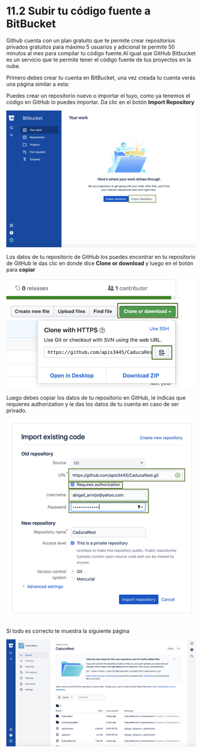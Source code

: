 # 11.2 Subir tu código fuente a BitBucket

Github cuenta con un plan gratuito que te permite crear repositorios privados gratuitos para máximo 5 usuarios y adicional te permite 50 minutos al mes para compilar tu código fuente.Al igual que GitHub Bitbucket es un servicio que te permite tener el código fuente de tus proyectos en la nube.

Primero debes crear tu cuenta en BitBucket, una vez creada tu cuenta verás una página similar a esta:

Puedes crear un repositorio nuevo o importar el tuyo, como ya tenemos el código en GitHub lo puedes importar. Da clic en el botón **Import Repository**

![](<../../.gitbook/assets/image (201).png>)

Los datos de tu repositorio de GitHub los puedes encontrar en tu repositorio de GitHub le das clic en donde dice **Clone or download** y luego en el botón para **copiar**

![](<../../.gitbook/assets/image (206).png>)

Luego debes copiar los datos de tu repositorio en GitHub, le indicas que requieres authorization y le das los datos de tu cuenta en caso de ser privado.

![](<../../.gitbook/assets/image (204).png>)

Si todo es correcto te muestra la siguiente página

![](<../../.gitbook/assets/image (210).png>)
